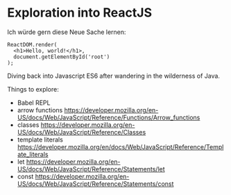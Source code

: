 # Exploration into ReactJS

Ich würde gern diese Neue Sache lernen:

    ReactDOM.render(
      <h1>Hello, world!</h1>,
      document.getElementById('root')
    );

Diving back into Javascript ES6 after wandering in the wilderness of Java.

Things to explore:
* Babel REPL
* arrow functions  https://developer.mozilla.org/en-US/docs/Web/JavaScript/Reference/Functions/Arrow_functions
* classes https://developer.mozilla.org/en-US/docs/Web/JavaScript/Reference/Classes
* template literals https://developer.mozilla.org/en/docs/Web/JavaScript/Reference/Template_literals
* let https://developer.mozilla.org/en-US/docs/Web/JavaScript/Reference/Statements/let
* const https://developer.mozilla.org/en-US/docs/Web/JavaScript/Reference/Statements/const

